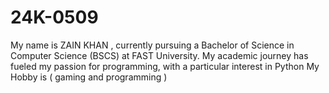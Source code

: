 # 24K-0509
My name is ZAIN KHAN , currently pursuing a Bachelor of Science in Computer Science (BSCS) at FAST University. My academic journey has fueled my passion for programming,
with a particular interest in Python
My Hobby is ( gaming and programming )
